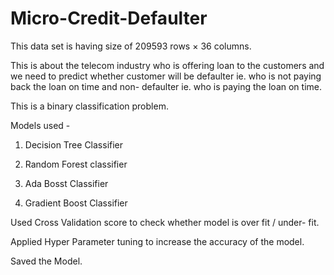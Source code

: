 # Micro-Credit-Defaulter

This data set is having size of 209593 rows × 36 columns.

This is about the telecom industry who is offering loan to the customers and we need to predict whether customer will be defaulter ie. who is not paying back the loan on time
and non- defaulter ie. who is paying the loan on time.

This is a binary classification problem.

Models used - 

1) Decision Tree Classifier

2) Random Forest classifier

3) Ada Bosst Classifier

4) Gradient Boost Classifier

Used Cross Validation score to check whether model is over fit / under- fit.

Applied Hyper Parameter tuning to increase the accuracy of the model.

Saved the Model.

